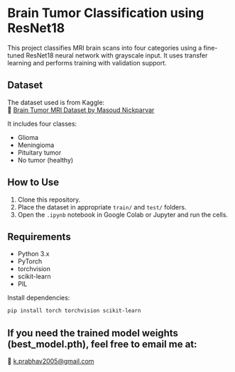 # Brain Tumor Classification using ResNet18

This project classifies MRI brain scans into four categories using a fine-tuned ResNet18 neural network with grayscale input. It uses transfer learning and performs training with validation support.

## Dataset

The dataset used is from Kaggle:  
🔗 [Brain Tumor MRI Dataset by Masoud Nickparvar](https://www.kaggle.com/datasets/masoudnickparvar/brain-tumor-mri-dataset)

It includes four classes:
- Glioma
- Meningioma
- Pituitary tumor
- No tumor (healthy)

## How to Use

1. Clone this repository.
2. Place the dataset in appropriate `train/` and `test/` folders.
3. Open the `.ipynb` notebook in Google Colab or Jupyter and run the cells.

## Requirements

- Python 3.x
- PyTorch
- torchvision
- scikit-learn
- PIL

Install dependencies:

```bash
pip install torch torchvision scikit-learn
```

## If you need the trained model weights (best_model.pth), feel free to email me at:
📧 k.prabhav2005@gmail.com

